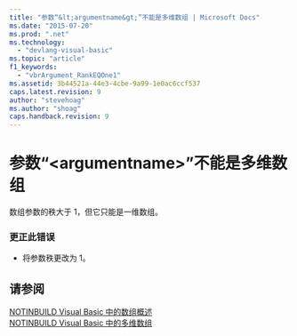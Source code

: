 ```yaml
---
title: "参数“&lt;argumentname&gt;”不能是多维数组 | Microsoft Docs"
ms.date: "2015-07-20"
ms.prod: ".net"
ms.technology: 
  - "devlang-visual-basic"
ms.topic: "article"
f1_keywords: 
  - "vbrArgument_RankEQOne1"
ms.assetid: 3b44521a-44e3-4cbe-9a99-1e0ac6ccf537
caps.latest.revision: 9
author: "stevehoag"
ms.author: "shoag"
caps.handback.revision: 9
---
```

# 参数“&lt;argumentname&gt;”不能是多维数组
数组参数的秩大于 1，但它只能是一维数组。  
  
### 更正此错误  
  
-   将参数秩更改为 1。  
  
## 请参阅  
 [NOTINBUILD Visual Basic 中的数组概述](http://msdn.microsoft.com/zh-cn/ca50e2f2-b4d2-4c57-9169-9abbcc3392d8)   
 [NOTINBUILD Visual Basic 中的多维数组](http://msdn.microsoft.com/zh-cn/d92cad25-07e2-4d79-8ea4-ab269700f5de)